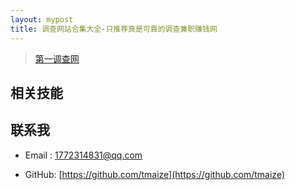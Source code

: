 ```yaml
---
layout: mypost
title: 调查网站合集大全-只推荐真是可靠的调查兼职赚钱网
---
```


> [第一调查网](https://pingshanzhuangxiu.github.io/posts/2025/03/09/%E7%AC%AC%E4%B8%80%E8%B0%83%E6%9F%A5%E7%BD%91%E6%B3%A8%E5%86%8C%E8%B5%9A%E9%92%B1%E8%AF%A6%E7%BB%86%E6%95%99%E7%A8%8B.html)
> 

## 相关技能



## 联系我

- Email&nbsp;: [1772314831@qq.com](mailto:1772314831@qq.com)

- GitHub: [https://github.com/tmaize](https://github.com/tmaize)
